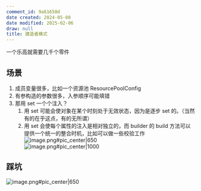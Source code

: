 ```yaml
---
comment_id: 9a61650d
date created: 2024-05-08
date modified: 2025-02-06
draw: null
title: 建造者模式
---
```

一个乐高就需要几千个零件

<!-- more -->

## 场景

1. 成员变量很多，比如一个资源池 ResourcePoolConfig
2. 有参构造的参数很多，入参顺序可能填错
3. 那用 set 一个个注入？
	1. 用 set 可能会使对象在某个时刻处于无效状态，因为是逐步 set 的。（当然有的在乎这点，有的无所谓）
	2. 用 set 会使每个属性的注入是相对独立的，而 builder 的 build 方法可以提供一个统一的整合时机，比如可以做一些校验工作  
![image.png#pic_center|650](https://imagehosting4picgo.oss-cn-beijing.aliyuncs.com/imagehosting/fix-dir%2Fpicgo%2Fpicgo-clipboard-images%2F2024%2F05%2F12%2F00-36-40-34dbe56030337030081f2debc17bc723-20240512003639-0dabce.png)  
![image.png#pic_center|1000](https://imagehosting4picgo.oss-cn-beijing.aliyuncs.com/imagehosting/fix-dir%2Fpicgo%2Fpicgo-clipboard-images%2F2024%2F05%2F23%2F15-52-21-6bef004b0f4bb87cf7bf61832c233fd7-20240523155221-c96f19.png)

## 踩坑

![image.png#pic_center|650](https://imagehosting4picgo.oss-cn-beijing.aliyuncs.com/imagehosting/fix-dir%2Fpicgo%2Fpicgo-clipboard-images%2F2024%2F06%2F18%2F23-01-22-5d0e4e63dbe28d7217c706b90f4db2ee-20240618230121-0905f3.png)
